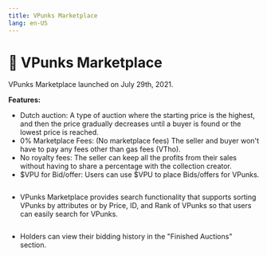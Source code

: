 ```yaml
---
title: VPunks Marketplace
lang: en-US
---
```


# 🛒 VPunks Marketplace

VPunks Marketplace launched on July 29th, 2021.

**Features:**

* Dutch auction: A type of auction where the starting price is the highest, and then the price gradually decreases until a buyer is found or the lowest price is reached.
* 0% Marketplace Fees: (No marketplace fees) The seller and buyer won't have to pay any fees other than gas fees (VTho).
* No royalty fees: The seller can keep all the profits from their sales without having to share a percentage with the collection creator.
* $VPU for Bid/offer: Users can use $VPU to place Bids/offers for VPunks.

<figure><img src="/images/vpunks/vp-marketplace1.png" alt=""><figcaption></figcaption></figure>

* VPunks Marketplace provides search functionality that supports sorting VPunks by attributes or by Price, ID, and Rank of VPunks so that users can easily search for VPunks.

<figure><img src="/images/vpunks/vp-marketplace2.png" alt=""><figcaption></figcaption></figure>

* Holders can view their bidding history in the "Finished Auctions" section.

<figure><img src="/images/vpunks/vp-marketplace3.png" alt=""><figcaption></figcaption></figure>

